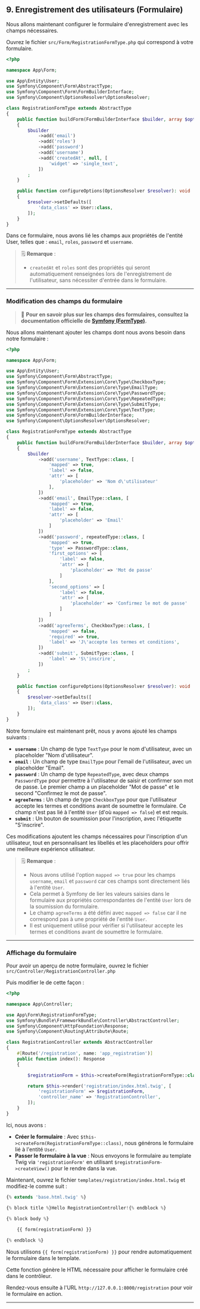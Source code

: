 ## 9. Enregistrement des utilisateurs (Formulaire)

Nous allons maintenant configurer le formulaire d'enregistrement avec les champs nécessaires.

Ouvrez le fichier `src/Form/RegistrationFormType.php` qui correspond à votre formulaire.

```php
<?php

namespace App\Form;

use App\Entity\User;
use Symfony\Component\Form\AbstractType;
use Symfony\Component\Form\FormBuilderInterface;
use Symfony\Component\OptionsResolver\OptionsResolver;

class RegistrationFormType extends AbstractType
{
    public function buildForm(FormBuilderInterface $builder, array $options): void
    {
        $builder
            ->add('email')
            ->add('roles')
            ->add('password')
            ->add('username')
            ->add('createdAt', null, [
                'widget' => 'single_text',
            ])
        ;
    }

    public function configureOptions(OptionsResolver $resolver): void
    {
        $resolver->setDefaults([
            'data_class' => User::class,
        ]);
    }
}
```

Dans ce formulaire, nous avons lié les champs aux propriétés de l'entité User, telles que : `email`, `roles`, `password` et `username`.

> 🗒️ **Remarque** :
> - `createdAt` et `roles` sont des propriétés qui seront automatiquement renseignées lors de l'enregistrement de l'utilisateur, sans nécessiter d'entrée dans le formulaire.

---

### Modification des champs du formulaire

> 📌 **Pour en savoir plus sur les champs des formulaires, consultez la documentation officielle de [Symfony (FormType)](https://symfony.com/doc/current/reference/forms/types/form.html).**

Nous allons maintenant ajouter les champs dont nous avons besoin dans notre formulaire :

```php
<?php

namespace App\Form;

use App\Entity\User;
use Symfony\Component\Form\AbstractType;
use Symfony\Component\Form\Extension\Core\Type\CheckboxType;
use Symfony\Component\Form\Extension\Core\Type\EmailType;
use Symfony\Component\Form\Extension\Core\Type\PasswordType;
use Symfony\Component\Form\Extension\Core\Type\RepeatedType;
use Symfony\Component\Form\Extension\Core\Type\SubmitType;
use Symfony\Component\Form\Extension\Core\Type\TextType;
use Symfony\Component\Form\FormBuilderInterface;
use Symfony\Component\OptionsResolver\OptionsResolver;

class RegistrationFormType extends AbstractType
{
    public function buildForm(FormBuilderInterface $builder, array $options): void
    {
        $builder
            ->add('username', TextType::class, [
                'mapped' => true,
                'label' => false,
                'attr' => [
                    'placeholder' => 'Nom d\'utilisateur'
                ],
            ])
            ->add('email', EmailType::class, [
                'mapped' => true,
                'label' => false,
                'attr' => [
                    'placeholder' => 'Email'
                ]
            ])
            ->add('password', repeatedType::class, [
                'mapped' => true,
                'type' => PasswordType::class,
                'first_options' => [
                    'label' => false,
                    'attr' => [
                        'placeholder' => 'Mot de passe'
                    ]
                ],
                'second_options' => [
                    'label' => false,
                    'attr' => [
                        'placeholder' => 'Confirmez le mot de passe'
                    ]
                ]
            ])
            ->add('agreeTerms', CheckboxType::class, [
                'mapped' => false,
                'required' => true,
                'label' => 'J\'accepte les termes et conditions',
            ])
            ->add('submit', SubmitType::class, [
                'label' => 'S\'inscrire',
            ])
        ;
    }

    public function configureOptions(OptionsResolver $resolver): void
    {
        $resolver->setDefaults([
            'data_class' => User::class,
        ]);
    }
}
```

Notre formulaire est maintenant prêt, nous y avons ajouté les champs suivants :

- **`username`** : Un champ de type `TextType` pour le nom d'utilisateur, avec un placeholder "Nom d'utilisateur".
- **`email`** : Un champ de type `EmailType` pour l'email de l'utilisateur, avec un placeholder "Email".
- **`password`** : Un champ de type `RepeatedType`, avec deux champs `PasswordType` pour permettre à l'utilisateur de saisir et confirmer son mot de passe. Le premier champ a un placeholder "Mot de passe" et le second "Confirmez le mot de passe".
- **`agreeTerms`** : Un champ de type `CheckboxType` pour que l'utilisateur accepte les termes et conditions avant de soumettre le formulaire. Ce champ n'est pas lié à l'entité `User` (d'où `mapped => false`) et est requis.
- **`submit`** : Un bouton de soumission pour l'inscription, avec l'étiquette "S'inscrire".

Ces modifications ajoutent les champs nécessaires pour l'inscription d'un utilisateur, tout en personnalisant les libellés et les placeholders pour offrir une meilleure expérience utilisateur.

> 🗒️ **Remarque** :
>
> - Nous avons utilisé l'option `mapped => true` pour les champs `username`, `email` et `password` car ces champs sont directement liés à l'entité `User`.
> - Cela permet à Symfony de lier les valeurs saisies dans le formulaire aux propriétés correspondantes de l'entité `User` lors de la soumission du formulaire.
> - Le champ `agreeTerms` a été défini avec `mapped => false` car il ne correspond pas à une propriété de l'entité `User`.
> - Il est uniquement utilisé pour vérifier si l'utilisateur accepte les termes et conditions avant de soumettre le formulaire.

---

### Affichage du formulaire

Pour avoir un aperçu de notre formulaire, ouvrez le fichier `src/Controller/RegistrationController.php`

Puis modifier le de cette façon :

```php
<?php

namespace App\Controller;

use App\Form\RegistrationFormType;
use Symfony\Bundle\FrameworkBundle\Controller\AbstractController;
use Symfony\Component\HttpFoundation\Response;
use Symfony\Component\Routing\Attribute\Route;

class RegistrationController extends AbstractController
{
    #[Route('/registration', name: 'app_registration')]
    public function index(): Response
    {

        $registrationForm = $this->createForm(RegistrationFormType::class);

        return $this->render('registration/index.html.twig', [
            'registrationForm' => $registrationForm,
            'controller_name' => 'RegistrationController',
        ]);
    }
}
```

Ici, nous avons :

- **Créer le formulaire** : Avec `$this->createForm(RegistrationFormType::class)`, nous générons le formulaire lié à l'entité `User`.
- **Passer le formulaire à la vue** : Nous envoyons le formulaire au template Twig via `'registrationForm'` en utilisant `$registrationForm->createView()` pour le rendre dans la vue.

Maintenant, ouvrez le fichier `templates/registration/index.html.twig` et modifiez-le comme suit :
```php
{% extends 'base.html.twig' %}

{% block title %}Hello RegistrationController!{% endblock %}

{% block body %}
    
    {{ form(registrationForm) }}

{% endblock %}
```

Nous utilisons `{{ form(registrationForm) }}` pour rendre automatiquement le formulaire dans le template.

Cette fonction génère le HTML nécessaire pour afficher le formulaire créé dans le contrôleur.

Rendez-vous ensuite à l'URL `http://127.0.0.1:8000/registration` pour voir le formulaire en action.

---